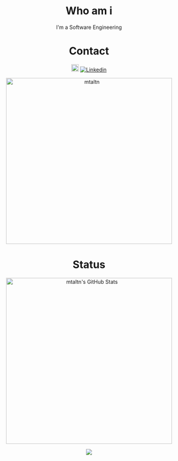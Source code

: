 <div align="center">
<h1>Who am i</h1>
 
I'm a Software Engineering



<h1>Contact</h1>


<a href="https://www.linkedin.com/in/mehmet-tekin-altun-1b6a30176/"><img title="Linkedin" src="https://i.hizliresim.com/4dhsc2e.png" width=20></a>
<a href="mailto:mehmettekinaltun@gmail.com"><img title="Linkedin" src="https://img.shields.io/badge/-mehmettekinaltun@gmail.com-c14438?style=flat-square&logo=Gmail&logoColor=white&link=mailto:mehmettekinaltun@gmail.com"></a>

 <p align="center">
 <a href="https://github.com/mtaltn"><img title="mtaltn" src="https://github-readme-stats.vercel.app/api/top-langs/?username=mtaltn&layout=compact&theme=dark" width=450></a><br>
</p>

<h1>Status</h1>
 <p align="center">
  <img src="https://github-readme-stats.vercel.app/api?username=mtaltn&&show_icons=true&theme=dark&line_height=27&v=5" width=450 alt="mtaltn's GitHub Stats" /><br>
 </p>
<p>
 <img src="https://profile-counter.glitch.me/mtaltn/count.svg" />
 </p>
